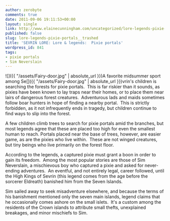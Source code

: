 ```yaml
---
author: zerobyte
comments: true
date: 2011-09-06 19:11:53+00:00
layout: single
link: http://www.elainecunningham.com/uncategorized/lore-legends-pixie-portals__trashed/
published: false
slug: lore-legends-pixie-portals__trashed
title: 'SEVRIN LORE: Lore & legends:  Pixie portals'
wordpress_id: 841
tags:
- pixie portals
- Sim Neverslain
---
```


![]({{ "/assets/Fairy-door.jpg" | absolute_url }})A favorite midsummer sport among Se[]({{ "/assets/Fairy-door.jpg" | absolute_url }})vrin's children is searching the forests for pixie portals.  This is far riskier than it sounds, as pixies have been known to lay traps near their homes, or to place them near lairs of dangerous forest creatures.  Adventurous lads and maids sometimes follow boar hunters in hope of finding a nearby portal.  This is strictly forbidden, as it not infrequently ends in tragedy, but children continue to find ways to slip into the forest.

A few children climb trees to search for pixie portals amid the branches, but most legends agree that these are placed too high for even the smallest human to reach. Portals placed near the base of trees, however, are easier game, as are the pixies who live within.  These are not winged creatures, but tiny beings who live primarily on the forest floor.

According to the legends, a captured pixie must grant a boon in order to gain its freedom.  Among the most popular stories are those of Sim Neverslain, a mischievous boy who captured a pixie and asked for never-ending adventures.  An eventful, and not entirely legal, career followed, until the High Kings of Sevrin (this legend comes from the age before the sorcerer Eldreath) banished him from the Seven Islands.

Sim sailed away to seek misadventure elsewhere, and because the terms of his banishment mentioned only the seven main islands, legend claims that he occasionally comes ashore on the small islets.  It's a custom among the residents of the Crown islands to attribute small thefts, unexplained breakages, and minor mischiefs to Sim.
